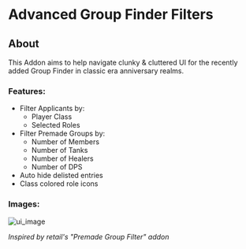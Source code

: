 # Advanced Group Finder Filters

## About

This Addon aims to help navigate clunky & cluttered UI for the recently added Group Finder in classic era anniversary realms.

### Features:

- Filter Applicants by:
    - Player Class
    - Selected Roles
- Filter Premade Groups by:
    - Number of Members
    - Number of Tanks
    - Number of Healers
    - Number of DPS
- Auto hide delisted entries
- Class colored role icons

### Images:

![ui_image](https://github.com/user-attachments/assets/71da559a-cb65-4907-9fdf-5fb157caebe9)


*Inspired by retail's "Premade Group Filter" addon*
